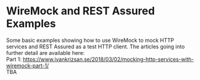 # WireMock and REST Assured Examples
Some basic examples showing how to use WireMock to mock HTTP services and REST Assured as a test HTTP client.
The articles going into further detail are available here:<br/>
Part 1: https://www.ivankrizsan.se/2018/03/02/mocking-http-services-with-wiremock-part-1/
<br/>
TBA

